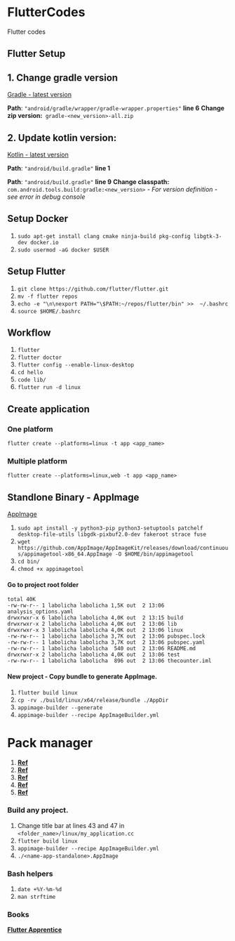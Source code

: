 # FlutterCodes
Flutter codes

## Flutter Setup

## 1. Change gradle version
[Gradle - latest version](https://maven.google.com/web/index.html#com.android.tools.build:gradle)

**Path**: `"android/gradle/wrapper/gradle-wrapper.properties"` **line 6**
**Change zip version:**` gradle-<new_version>-all.zip`

## 2. Update kotlin version:
[Kotlin - latest version](https://kotlinlang.org/docs/releases.html)

**Path**: `"android/build.gradle"` **line 1**

**Path**: `"android/build.gradle"` **line 9**
**Change classpath:** `com.android.tools.build:gradle:<new_version>` - *For version definition - see error in debug console*

## Setup Docker

1. `sudo apt-get install clang cmake ninja-build pkg-config libgtk-3-dev docker.io`
1. `sudo usermod -aG docker $USER`

## Setup Flutter

1. `git clone https://github.com/flutter/flutter.git`
1. `mv -f flutter repos`
1. `echo -e "\n\nexport PATH="\$PATH:~/repos/flutter/bin" >>  ~/.bashrc`
1. `source $HOME/.bashrc`

## Workflow
1. `flutter`
1. `flutter doctor`
1. `flutter config --enable-linux-desktop`
1. `cd hello`
1. `code lib/`
1. `flutter run -d linux`
   
## Create application

### One platform
`flutter create --platforms=linux -t app <app_name>`

### Multiple platform
`flutter create --platforms=linux,web -t app <app_name>` 

## Standlone Binary - AppImage

[AppImage](https://appimage-builder.readthedocs.io/en/latest/examples/flutter.html)

1. `sudo apt install -y python3-pip python3-setuptools patchelf desktop-file-utils libgdk-pixbuf2.0-dev fakeroot strace fuse`
1. `wget https://github.com/AppImage/AppImageKit/releases/download/continuous/appimagetool-x86_64.AppImage -O $HOME/bin/appimagetool`
1. `cd bin/`
1. `chmod +x appimagetool`

#### Go to project root folder

```
total 40K
-rw-rw-r-- 1 labolicha labolicha 1,5K out  2 13:06 analysis_options.yaml
drwxrwxr-x 6 labolicha labolicha 4,0K out  2 13:15 build
drwxrwxr-x 2 labolicha labolicha 4,0K out  2 13:06 lib
drwxrwxr-x 3 labolicha labolicha 4,0K out  2 13:06 linux
-rw-rw-r-- 1 labolicha labolicha 3,7K out  2 13:06 pubspec.lock
-rw-rw-r-- 1 labolicha labolicha 3,7K out  2 13:06 pubspec.yaml
-rw-rw-r-- 1 labolicha labolicha  540 out  2 13:06 README.md
drwxrwxr-x 2 labolicha labolicha 4,0K out  2 13:06 test
-rw-rw-r-- 1 labolicha labolicha  896 out  2 13:06 thecounter.iml
```

#### New project - Copy bundle to generate AppImage.
1. `flutter build linux`
1. `cp -rv ./build/linux/x64/release/bundle ./AppDir`
1. `appimage-builder --generate`
1. `appimage-builder --recipe AppImageBuilder.yml`

# Pack manager
1. [**Ref**](https://pub.dev/)
1. [**Ref**](https://dev.to/hosamhasan/package-flutter-linux-app-into-appimage-part-1-2agj)
1. [**Ref**](https://dev.to/hosamhasan/package-flutter-linux-app-into-appimage-part-2-1c5o)
1. [**Ref**](https://www.enovision.net/how-create-appimage-entries-menu-ubuntu)
1. [**Ref**](https://github.com/AppImage/awesome-appimage)

### Build any project.
1. Change title bar at lines 43 and 47 in `<folder_name>/linux/my_application.cc`
1. `flutter build linux`
1. `appimage-builder --recipe AppImageBuilder.yml`
1. `./<name-app-standalone>.AppImage`
   
### Bash helpers
1. `date +%Y-%m-%d`
1. `man strftime`

### Books

[**Flutter Apprentice**](https://github.com/raywenderlich/flta-materials)
